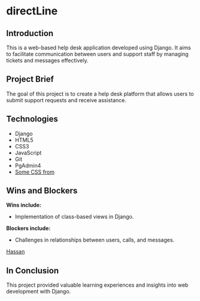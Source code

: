 # directLine

## Introduction

This is a web-based help desk application developed using Django. It aims to facilitate communication between users and support staff by managing tickets and messages effectively.

## Project Brief

The goal of this project is to create a help desk platform that allows users to submit support requests and receive assistance.

## Technologies

- Django
- HTML5
- CSS3
- JavaScript
- Git
- PgAdmin4
- [Some CSS from](https://prismic.io/blog/css-background-effects)
## Wins and Blockers

**Wins include:**

- Implementation of class-based views in Django.

**Blockers include:**

- Challenges in relationships between users, calls, and messages.


 [Hassan](https://github.com/HassanAbbas107)

## In Conclusion

This project provided valuable learning experiences and insights into web development with Django.
